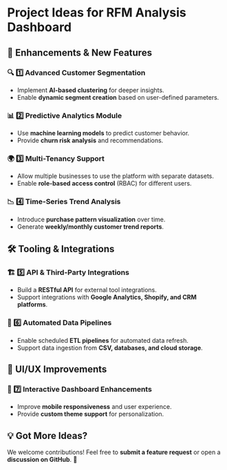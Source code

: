 # Project Ideas for RFM Analysis Dashboard

## 🚀 Enhancements & New Features

### 🔍 1️⃣ Advanced Customer Segmentation
- Implement **AI-based clustering** for deeper insights.
- Enable **dynamic segment creation** based on user-defined parameters.

### 📊 2️⃣ Predictive Analytics Module
- Use **machine learning models** to predict customer behavior.
- Provide **churn risk analysis** and recommendations.

### 🌍 3️⃣ Multi-Tenancy Support
- Allow multiple businesses to use the platform with separate datasets.
- Enable **role-based access control** (RBAC) for different users.

### 📉 4️⃣ Time-Series Trend Analysis
- Introduce **purchase pattern visualization** over time.
- Generate **weekly/monthly customer trend reports**.

## 🛠️ Tooling & Integrations

### 🏗️ 5️⃣ API & Third-Party Integrations
- Build a **RESTful API** for external tool integrations.
- Support integrations with **Google Analytics, Shopify, and CRM platforms**.

### 🔄 6️⃣ Automated Data Pipelines
- Enable scheduled **ETL pipelines** for automated data refresh.
- Support data ingestion from **CSV, databases, and cloud storage**.

## 🎨 UI/UX Improvements

### 🌟 7️⃣ Interactive Dashboard Enhancements
- Improve **mobile responsiveness** and user experience.
- Provide **custom theme support** for personalization.

## 💡 Got More Ideas?
We welcome contributions! Feel free to **submit a feature request** or open a **discussion on GitHub**. 🚀

